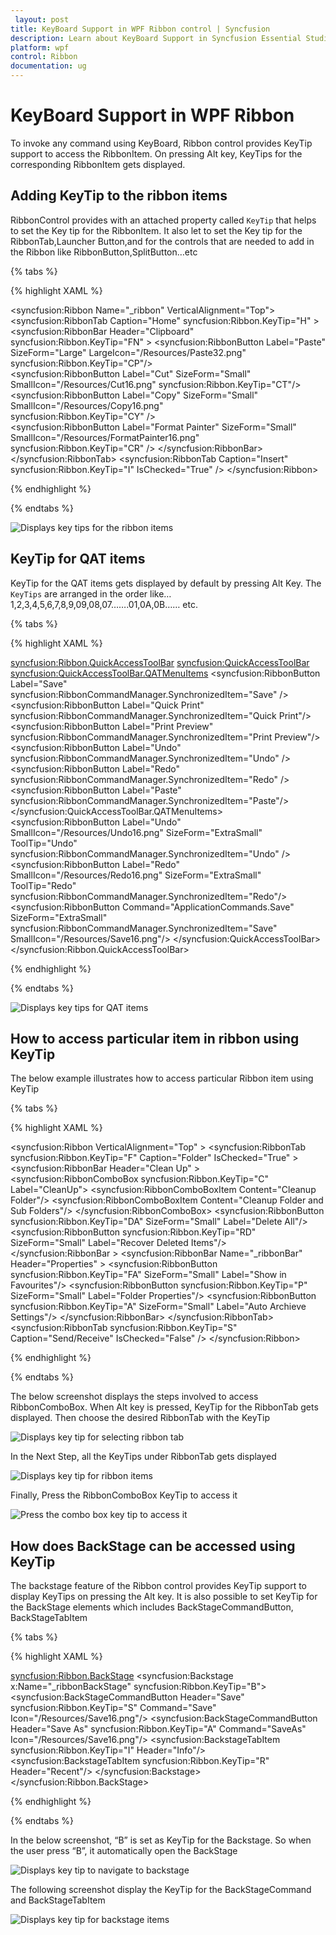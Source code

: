 ```yaml
---
 layout: post
title: KeyBoard Support in WPF Ribbon control | Syncfusion
description: Learn about KeyBoard Support in Syncfusion Essential Studio WPF Ribbon control, its elements and more.
platform: wpf
control: Ribbon
documentation: ug
---
```

# KeyBoard Support in WPF Ribbon

To invoke any command using KeyBoard, Ribbon control provides KeyTip support to access the RibbonItem. On pressing Alt key, KeyTips for the corresponding RibbonItem gets displayed. 

## Adding KeyTip to the ribbon items

RibbonControl provides with an attached property called `KeyTip` that helps to set the Key tip for the RibbonItem. It also let to set the Key tip for the RibbonTab,Launcher Button,and for the controls that are needed to add in the Ribbon like RibbonButton,SplitButton…etc

{% tabs %}

{% highlight XAML %}

<syncfusion:Ribbon Name="_ribbon" VerticalAlignment="Top">
<syncfusion:RibbonTab Caption="Home"  syncfusion:Ribbon.KeyTip="H" >
<syncfusion:RibbonBar Header="Clipboard" syncfusion:Ribbon.KeyTip="FN" >
<syncfusion:RibbonButton Label="Paste" SizeForm="Large"
LargeIcon="/Resources/Paste32.png"   
syncfusion:Ribbon.KeyTip="CP"/>  
<syncfusion:RibbonButton  Label="Cut" SizeForm="Small"  
SmallIcon="/Resources/Cut16.png"  syncfusion:Ribbon.KeyTip="CT"/>
<syncfusion:RibbonButton  Label="Copy" SizeForm="Small"  SmallIcon="/Resources/Copy16.png"  
syncfusion:Ribbon.KeyTip="CY" />    
<syncfusion:RibbonButton  Label="Format Painter" SizeForm="Small"  
SmallIcon="/Resources/FormatPainter16.png"  
syncfusion:Ribbon.KeyTip="CR" />
</syncfusion:RibbonBar>
</syncfusion:RibbonTab>
<syncfusion:RibbonTab Caption="Insert" syncfusion:Ribbon.KeyTip="I" IsChecked="True" />
</syncfusion:Ribbon>

{% endhighlight %}

{% endtabs %}

![Displays key tips for the ribbon items](KeyBoardaccesstoallRibbonitemsusingKeyTip_images/KeyBoardaccesstoallRibbonitemsusingKeyTip_img1.jpeg)


## KeyTip for QAT items

KeyTip for the QAT items gets displayed by default by pressing Alt Key. The `KeyTips` are arranged in the order like…1,2,3,4,5,6,7,8,9,09,08,07…….01,0A,0B…… etc.

{% tabs %}

{% highlight XAML %}

<syncfusion:Ribbon.QuickAccessToolBar>
<syncfusion:QuickAccessToolBar>
<syncfusion:QuickAccessToolBar.QATMenuItems>
<syncfusion:RibbonButton Label="Save" syncfusion:RibbonCommandManager.SynchronizedItem="Save" />
<syncfusion:RibbonButton Label="Quick Print" syncfusion:RibbonCommandManager.SynchronizedItem="Quick Print"/>
<syncfusion:RibbonButton Label="Print Preview" syncfusion:RibbonCommandManager.SynchronizedItem="Print Preview"/>
<syncfusion:RibbonButton Label="Undo" syncfusion:RibbonCommandManager.SynchronizedItem="Undo"  />
<syncfusion:RibbonButton Label="Redo" syncfusion:RibbonCommandManager.SynchronizedItem="Redo" />
<syncfusion:RibbonButton Label="Paste" syncfusion:RibbonCommandManager.SynchronizedItem="Paste"/>
</syncfusion:QuickAccessToolBar.QATMenuItems>
<syncfusion:RibbonButton Label="Undo" SmallIcon="/Resources/Undo16.png" SizeForm="ExtraSmall"   
ToolTip="Undo" syncfusion:RibbonCommandManager.SynchronizedItem="Undo" />
<syncfusion:RibbonButton Label="Redo" SmallIcon="/Resources/Redo16.png" SizeForm="ExtraSmall"
ToolTip="Redo" syncfusion:RibbonCommandManager.SynchronizedItem="Redo"/>
<syncfusion:RibbonButton Command="ApplicationCommands.Save" SizeForm="ExtraSmall"
syncfusion:RibbonCommandManager.SynchronizedItem="Save" SmallIcon="/Resources/Save16.png"/>
</syncfusion:QuickAccessToolBar>
</syncfusion:Ribbon.QuickAccessToolBar>

{% endhighlight %}

{% endtabs %}

![Displays key tips for QAT items](KeyBoardaccesstoallRibbonitemsusingKeyTip_images/KeyBoardaccesstoallRibbonitemsusingKeyTip_img2.jpeg)


## How to access particular item in ribbon using KeyTip

The below example illustrates how to access particular Ribbon item using KeyTip

{% tabs %}

{% highlight XAML %}

<syncfusion:Ribbon  VerticalAlignment="Top" >
<syncfusion:RibbonTab syncfusion:Ribbon.KeyTip="F"  Caption="Folder" IsChecked="True" >
<syncfusion:RibbonBar  Header="Clean Up"  >
<syncfusion:RibbonComboBox  syncfusion:Ribbon.KeyTip="C" Label="CleanUp">
<syncfusion:RibbonComboBoxItem  Content="Cleanup Folder"/>
<syncfusion:RibbonComboBoxItem Content="Cleanup Folder and Sub Folders"/>
</syncfusion:RibbonComboBox>
<syncfusion:RibbonButton syncfusion:Ribbon.KeyTip="DA"  SizeForm="Small"  Label="Delete All"/>
<syncfusion:RibbonButton syncfusion:Ribbon.KeyTip="RD"  SizeForm="Small"   Label="Recover Deleted Items"/>
</syncfusion:RibbonBar >
<syncfusion:RibbonBar  Name="_ribbonBar"   Header="Properties"  >
<syncfusion:RibbonButton syncfusion:Ribbon.KeyTip="FA"  SizeForm="Small"  Label="Show in Favourites"/>
<syncfusion:RibbonButton syncfusion:Ribbon.KeyTip="P"  SizeForm="Small"  Label="Folder Properties"/>
<syncfusion:RibbonButton syncfusion:Ribbon.KeyTip="A"  SizeForm="Small"  Label="Auto Archieve Settings"/>
</syncfusion:RibbonBar>
</syncfusion:RibbonTab>
<syncfusion:RibbonTab syncfusion:Ribbon.KeyTip="S"   Caption="Send/Receive" IsChecked="False" />
</syncfusion:Ribbon>

{% endhighlight %}

{% endtabs %}

The below screenshot displays the steps involved to access RibbonComboBox. When Alt key is pressed, KeyTip for the RibbonTab gets displayed. Then choose the desired RibbonTab with the KeyTip

![Displays key tip for selecting ribbon tab](KeyBoardaccesstoallRibbonitemsusingKeyTip_images/KeyBoardaccesstoallRibbonitemsusingKeyTip_img3.jpeg)


In the Next Step, all the KeyTips under RibbonTab gets displayed 

![Displays key tip for ribbon items](KeyBoardaccesstoallRibbonitemsusingKeyTip_images/KeyBoardaccesstoallRibbonitemsusingKeyTip_img4.jpeg)


Finally, Press the RibbonComboBox KeyTip to access it

![Press the combo box key tip to access it](KeyBoardaccesstoallRibbonitemsusingKeyTip_images/KeyBoardaccesstoallRibbonitemsusingKeyTip_img5.jpeg)


## How does BackStage can be accessed using KeyTip

The backstage feature of the Ribbon control provides KeyTip support to display KeyTips on pressing the Alt key. It is also possible to set KeyTip for the BackStage elements which includes BackStageCommandButton, BackStageTabItem

{% tabs %}

{% highlight XAML %}

<syncfusion:Ribbon.BackStage>
<syncfusion:Backstage x:Name="_ribbonBackStage" syncfusion:Ribbon.KeyTip="B">
<syncfusion:BackStageCommandButton Header="Save" syncfusion:Ribbon.KeyTip="S"   Command="Save" Icon="/Resources/Save16.png"/>
<syncfusion:BackStageCommandButton Header="Save As" syncfusion:Ribbon.KeyTip="A"  Command="SaveAs"  Icon="/Resources/Save16.png"/>
<syncfusion:BackstageTabItem syncfusion:Ribbon.KeyTip="I" Header="Info"/>
<syncfusion:BackstageTabItem syncfusion:Ribbon.KeyTip="R" Header="Recent"/>
</syncfusion:Backstage>
</syncfusion:Ribbon.BackStage>

{% endhighlight %}

{% endtabs %}

In the below screenshot, “B” is set as KeyTip for the Backstage. So when the user press “B”, it automatically open the BackStage

![Displays key tip to navigate to backstage](KeyBoardaccesstoallRibbonitemsusingKeyTip_images/KeyBoardaccesstoallRibbonitemsusingKeyTip_img6.jpeg)


The following screenshot display the KeyTip for the BackStageCommand and BackStageTabItem

![Displays key tip for backstage items](KeyBoardaccesstoallRibbonitemsusingKeyTip_images/KeyBoardaccesstoallRibbonitemsusingKeyTip_img7.jpeg)


